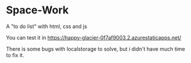 # Space-Work
A "to do list" with html, css and js

You can test it in https://happy-glacier-0f7af9003.2.azurestaticapps.net/

There is some bugs with localstorage to solve, but  i didn't have much time to fix it.

